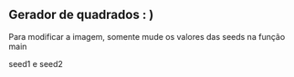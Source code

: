 Gerador de quadrados : )
--
Para modificar a imagem, somente mude os valores das seeds na função main

seed1 e seed2